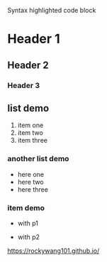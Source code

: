 Syntax highlighted code block

# Header 1
## Header 2
### Header 3

## list demo
1. item one
2. item two
3. item three

### another list demo
* here one
* here two
* here three

### item demo 
* with p1

* with p2




<a href="http://www.reliablecounter.com" target="_blank"><img src="http://www.reliablecounter.com/count.php?page=rockywang101.github.io/&digit=style/plain/5/&reloads=0" alt="" title="" border="0"></a><br /><a href="http://" target="_blank" style="font-family: Geneva, Arial; font-size: 9px; color: #330010; text-decoration: none;"></a>  <https://rockywang101.github.io/>
 
